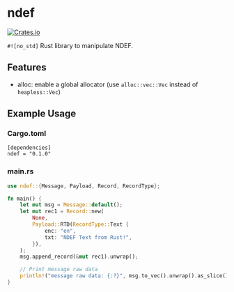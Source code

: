 # ndef

[![Crates.io](https://img.shields.io/crates/v/ndef.svg?maxAge=2592000)](https://crates.io/crates/ndef)

`#![no_std]` Rust library to manipulate NDEF.

## Features

- alloc: enable a global allocator (use `alloc::vec::Vec` instead of `heapless::Vec`)

## Example Usage
### Cargo.toml

    [dependencies]
    ndef = "0.1.0"
    

### main.rs  
```rust
use ndef::{Message, Payload, Record, RecordType};

fn main() {
    let mut msg = Message::default();
    let mut rec1 = Record::new(
        None,
        Payload::RTD(RecordType::Text {
            enc: "en",
            txt: "NDEF Text from Rust!",
        }),
    );
    msg.append_record(&mut rec1).unwrap();

    // Print message raw data
    println!("message raw data: {:?}", msg.to_vec().unwrap().as_slice());
}
```
